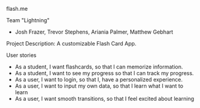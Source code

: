 flash.me

Team "Lightning"
- Josh Frazer, Trevor Stephens, Ariania Palmer, Matthew Gebhart

Project Description:
A customizable Flash Card App.


User stories
- As a student, I want flashcards, so that I can memorize information.
- As a student, I want to see my progress so that I can track my progress.
- As a user, I want to login, so that I, have a personalized experience.
- As a user, I want to input my own data, so that I learn what I want to learn
- As a user, I want smooth transitions, so that I feel excited about learning
